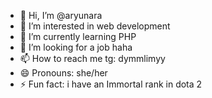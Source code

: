 - 👋 Hi, I’m @aryunara
- 👀 I’m interested in web development
- 🌱 I’m currently learning PHP
- 💞️ I’m looking for a job haha
- 📫 How to reach me tg: dymmlimyy
- 😄 Pronouns: she/her
- ⚡ Fun fact: i have an Immortal rank in dota 2

<!---
aryunara/aryunara is a ✨ special ✨ repository because its `README.md` (this file) appears on your GitHub profile.
You can click the Preview link to take a look at your changes.
--->

